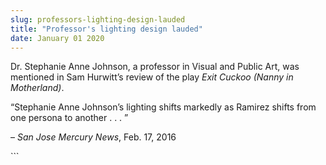 ```yaml
---
slug: professors-lighting-design-lauded
title: "Professor's lighting design lauded"
date: January 01 2020
---
```


 
<p>
  Dr. Stephanie Anne Johnson, a professor in Visual and Public Art, was
  mentioned in Sam Hurwitt’s review of the play
  <em>Exit Cuckoo &#40;Nanny in Motherland&#41;</em>.
</p>
<p>
  “Stephanie Anne Johnson’s lighting shifts markedly as Ramirez shifts from one
  persona to another . . . ”
</p>
<p>– <em>San Jose Mercury News</em>, Feb. 17, 2016</p>
```

